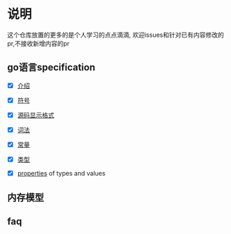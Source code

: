 # 说明

这个仓库放置的更多的是个人学习的点点滴滴,
欢迎issues和针对已有内容修改的pr,不接收新增内容的pr

## go语言specification

- [x] [介绍](/spec/introduction.md)
- [x] [符号](/spec/notation.md)
- [x] [源码显示格式](/spec/source-code.md)
- [x] [词法](/spec/lexical.md)
- [x] [常量](/spec/constants.md)
- [x] [类型](/spec/types.md)
- [x] [properties](/spec/properties.md) of types and values


## 内存模型

## faq
